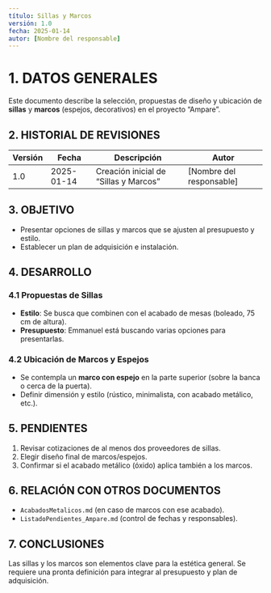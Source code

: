 ```yaml
---
título: Sillas y Marcos
versión: 1.0
fecha: 2025-01-14
autor: [Nombre del responsable]
---
```


# 1. DATOS GENERALES
Este documento describe la selección, propuestas de diseño y ubicación de **sillas** y **marcos** (espejos, decorativos) en el proyecto “Ampare”.

## 2. HISTORIAL DE REVISIONES
| Versión | Fecha       | Descripción                           | Autor                  |
|---------|------------|---------------------------------------|------------------------|
| 1.0     | 2025-01-14 | Creación inicial de “Sillas y Marcos” | [Nombre del responsable] |

## 3. OBJETIVO
- Presentar opciones de sillas y marcos que se ajusten al presupuesto y estilo.
- Establecer un plan de adquisición e instalación.

## 4. DESARROLLO

### 4.1 Propuestas de Sillas
- **Estilo**: Se busca que combinen con el acabado de mesas (boleado, 75 cm de altura).  
- **Presupuesto**: Emmanuel está buscando varias opciones para presentarlas.

### 4.2 Ubicación de Marcos y Espejos
- Se contempla un **marco con espejo** en la parte superior (sobre la banca o cerca de la puerta).
- Definir dimensión y estilo (rústico, minimalista, con acabado metálico, etc.).

## 5. PENDIENTES
1. Revisar cotizaciones de al menos dos proveedores de sillas.
2. Elegir diseño final de marcos/espejos.  
3. Confirmar si el acabado metálico (óxido) aplica también a los marcos.

## 6. RELACIÓN CON OTROS DOCUMENTOS
- `AcabadosMetalicos.md` (en caso de marcos con ese acabado).
- `ListadoPendientes_Ampare.md` (control de fechas y responsables).

## 7. CONCLUSIONES
Las sillas y los marcos son elementos clave para la estética general. Se requiere una pronta definición para integrar al presupuesto y plan de adquisición.

